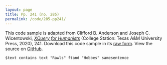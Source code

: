 ```yaml
---
layout: page
title: Pp. 241 (no. 285)
permalink: /code/285-pp241/
---
```


This code sample is adapted from Clifford B. Anderson and Joseph C. Wicentowski, 
[_XQuery for Humanists_](/) (College Station: Texas A&M University Press, 2020), 241. 
Download this code sample in its [raw form](/code/285-pp241/285-pp241.txt).
View the source on [GitHub](https://github.com/coding4humanists/xquery4humanists/blob/release/code/285-pp241/285-pp241.txt).

```text
$text contains text "Rawls" ftand "Hobbes" samesentence
```  
